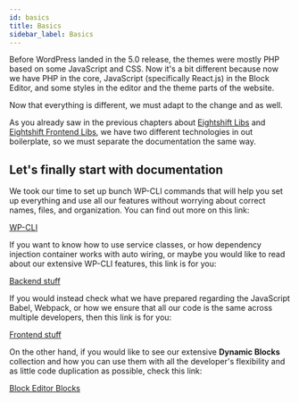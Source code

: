 ```yaml
---
id: basics
title: Basics
sidebar_label: Basics
---
```


Before WordPress landed in the 5.0 release, the themes were mostly PHP based on some JavaScript and CSS. Now it's a bit different because now we have PHP in the core, JavaScript (specifically React.js) in the Block Editor, and some styles in the editor and the theme parts of the website.

Now that everything is different, we must adapt to the change and as well.

As you already saw in the previous chapters about [Eightshift Libs](eightshift-libs.md) and [Eightshift Frontend Libs](eightshift-frontend-libs.md), we have two different technologies in out boilerplate, so we must separate the documentation the same way.

## Let's finally start with documentation

We took our time to set up bunch WP-CLI commands that will help you set up everything and use all our features without worrying about correct names, files, and organization. You can find out more on this link:

[WP-CLI](wp-cli)

If you want to know how to use service classes, or how dependency injection container works with auto wiring, or maybe you would like to read about our extensive WP-CLI features, this link is for you:

[Backend stuff](backend)

If you would instead check what we have prepared regarding the JavaScript Babel, Webpack, or how we ensure that all our code is the same across multiple developers, then this link is for you:

[Frontend stuff](frontend)

On the other hand, if you would like to see our extensive **Dynamic Blocks** collection and how you can use them with all the developer's flexibility and as little code duplication as possible, check this link:

[Block Editor Blocks](blocks)
